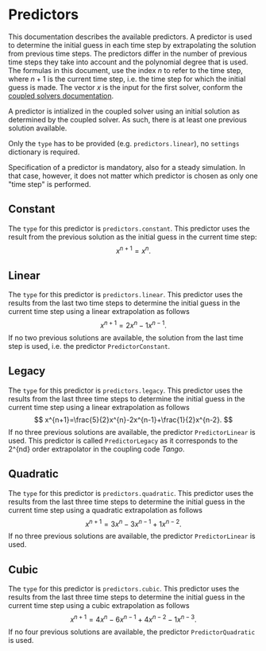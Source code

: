 # Predictors

This documentation describes the available predictors.
A predictor is used to determine the initial guess in each time step by extrapolating the solution from previous time steps.
The predictors differ in the number of previous time steps they take into account 
and the polynomial degree that is used.
The formulas in this document, use the index $n$ to refer to the time step, where $n+1$ is the current time step, i.e. the time step for which the initial guess is made.
The vector $x$ is the input for the first solver, conform the [coupled solvers documentation](../coupled_solvers/coupled_solvers.md).

A predictor is intialized in the coupled solver using an initial solution as determined by the coupled solver.
As such, there is at least one previous solution available.

Only the `type` has to be provided (e.g. `predictors.linear`), no `settings` dictionary is required.

Specification of a predictor is mandatory, also for a steady simulation. In that case, however, it does not matter which
predictor is chosen as only one "time step" is performed.

## Constant
The `type` for this predictor is `predictors.constant`.
This predictor uses the result from the previous solution as the initial guess in the current time step:
$$
x^{n+1}=x^{n}.
$$

## Linear
The `type` for this predictor is `predictors.linear`.
This predictor uses the results from the last two time steps to determine the initial guess in the current time step 
using a linear extrapolation as follows
$$
x^{n+1}=2x^{n}-1x^{n-1}.
$$
If no two previous solutions are available, the solution from the last time step is used, i.e. the predictor `PredictorConstant`.

## Legacy
The `type` for this predictor is `predictors.legacy`.
This predictor uses the results from the last three time steps to determine the initial guess in the current time step
using a linear extrapolation as follows
$$
x^{n+1}=\frac{5}{2}x^{n}-2x^{n-1}+\frac{1}{2}x^{n-2}.
$$
If no three previous solutions are available, the predictor `PredictorLinear` is used.
This predictor is called `PredictorLegacy` as it corresponds to the 2^{nd} order extrapolator in the coupling code _Tango_.

## Quadratic
The `type` for this predictor is `predictors.quadratic`.
This predictor uses the results from the last three time steps to determine the initial guess in the current time step
using a quadratic extrapolation as follows
$$
x^{n+1}=3x^{n}-3x^{n-1}+1x^{n-2}.
$$
If no three previous solutions are available, the predictor `PredictorLinear` is used.

## Cubic
The `type` for this predictor is `predictors.cubic`.
This predictor uses the results from the last three time steps to determine the initial guess in the current time step
using a cubic extrapolation as follows
$$
x^{n+1}=4x^{n}-6x^{n-1}+4x^{n-2}-1x^{n-3}.
$$
If no four previous solutions are available, the predictor `PredictorQuadratic` is used.

